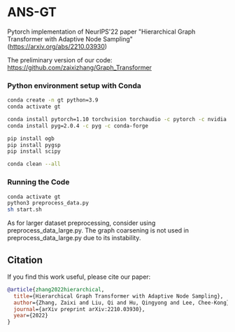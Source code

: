 # ANS-GT
Pytorch implementation of NeurIPS'22 paper "Hierarchical Graph Transformer with Adaptive Node Sampling"(https://arxiv.org/abs/2210.03930)

The preliminary version of our code: https://github.com/zaixizhang/Graph_Transformer


### Python environment setup with Conda

```bash
conda create -n gt python=3.9
conda activate gt

conda install pytorch=1.10 torchvision torchaudio -c pytorch -c nvidia
conda install pyg=2.0.4 -c pyg -c conda-forge

pip install ogb
pip install pygsp
pip install scipy

conda clean --all
```


### Running the Code
```bash
conda activate gt
python3 preprocess_data.py
sh start.sh
```

As for larger dataset preprocessing, consider using preprocess_data_large.py.
The graph coarsening is not used in preprocess_data_large.py due to its instability.

## Citation

If you find this work useful, please cite our paper:
```bibtex
@article{zhang2022hierarchical,
  title={Hierarchical Graph Transformer with Adaptive Node Sampling},
  author={Zhang, Zaixi and Liu, Qi and Hu, Qingyong and Lee, Chee-Kong},
  journal={arXiv preprint arXiv:2210.03930},
  year={2022}
}
```
